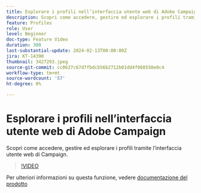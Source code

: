 ```yaml
---
title: Esplorare i profili nell’interfaccia utente web di Adobe Campaign
description: Scopri come accedere, gestire ed esplorare i profili tramite l’interfaccia utente web di Campaign.
feature: Profiles
role: User
level: Beginner
doc-type: Feature Video
duration: 300
last-substantial-update: 2024-02-13T00:00:00Z
jira: KT-14390
thumbnail: 3427293.jpeg
source-git-commit: cc0627c67d7fbdcb56b2712b01dd4f068550e0c4
workflow-type: tm+mt
source-wordcount: '57'
ht-degree: 0%

---
```



# Esplorare i profili nell’interfaccia utente web di Adobe Campaign

Scopri come accedere, gestire ed esplorare i profili tramite l’interfaccia utente web di Campaign.

>[!VIDEO](https://video.tv.adobe.com/v/3427293/?learn=on)

Per ulteriori informazioni su questa funzione, vedere [documentazione del prodotto](https://experienceleague.adobe.com/docs/campaign-web/v8/audiences/gs-audiences-recipients.html?lang=en)